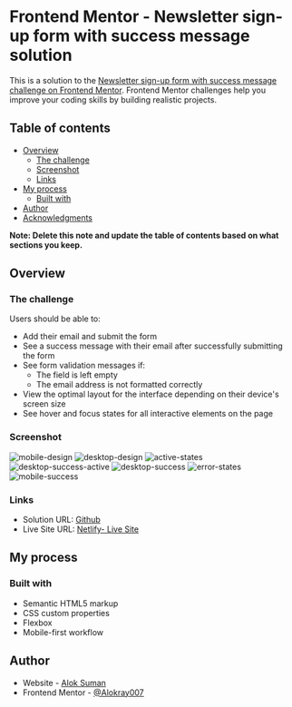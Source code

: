 # Frontend Mentor - Newsletter sign-up form with success message solution

This is a solution to the [Newsletter sign-up form with success message challenge on Frontend Mentor](https://www.frontendmentor.io/challenges/newsletter-signup-form-with-success-message-3FC1AZbNrv). Frontend Mentor challenges help you improve your coding skills by building realistic projects.

## Table of contents

- [Overview](#overview)
  - [The challenge](#the-challenge)
  - [Screenshot](#screenshot)
  - [Links](#links)
- [My process](#my-process)
  - [Built with](#built-with)
- [Author](#author)
- [Acknowledgments](#acknowledgments)

**Note: Delete this note and update the table of contents based on what sections you keep.**

## Overview

### The challenge

Users should be able to:

- Add their email and submit the form
- See a success message with their email after successfully submitting the form
- See form validation messages if:
  - The field is left empty
  - The email address is not formatted correctly
- View the optimal layout for the interface depending on their device's screen size
- See hover and focus states for all interactive elements on the page

### Screenshot

![mobile-design](https://raw.github.com/Alokray007/Newsletter-Signup-Success-Msg-FM/main/screenshots/mobile-design.png)
![desktop-design](https://raw.github.com/Alokray007/Newsletter-Signup-Success-Msg-FM/main/screenshots/desktop-design.png)
![active-states](https://raw.github.com/Alokray007/Newsletter-Signup-Success-Msg-FM/main/screenshots/active-states.png)
![desktop-success-active](https://raw.github.com/Alokray007/Newsletter-Signup-Success-Msg-FM/main/screenshots/desktop-success-active.png)
![desktop-success](https://raw.github.com/Alokray007/Newsletter-Signup-Success-Msg-FM/main/screenshots/desktop-success.png)
![error-states](https://raw.github.com/Alokray007/Newsletter-Signup-Success-Msg-FM/main/screenshots/error-states.png)
![mobile-success](https://raw.github.com/Alokray007/Newsletter-Signup-Success-Msg-FM/main/screenshots/mobile-success.png)


### Links

- Solution URL: [Github](https://github.com/Alokray007/Newsletter-Signup-Success-Msg-FM)
- Live Site URL: [Netlify- Live Site](https://newsltrsinup.netlify.app/)

## My process

### Built with

- Semantic HTML5 markup
- CSS custom properties
- Flexbox
- Mobile-first workflow

## Author

- Website - [Alok Suman](https://portfolio-alok1.netlify.app/)
- Frontend Mentor - [@Alokray007](https://www.frontendmentor.io/profile/Alokray007)
